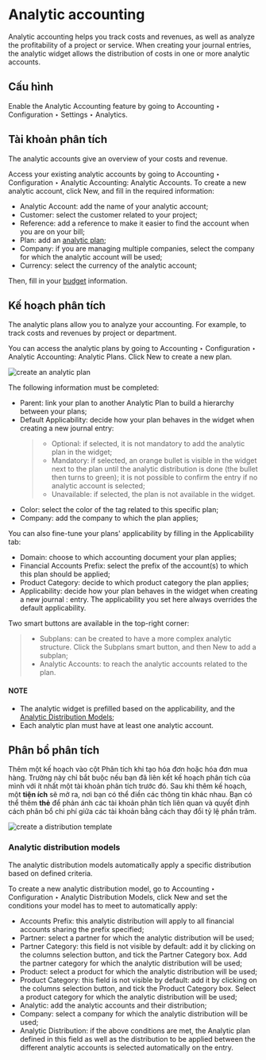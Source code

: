 # Analytic accounting

Analytic accounting helps you track costs and revenues, as well as analyze the profitability of a
project or service. When creating your journal entries, the analytic widget allows the distribution
of costs in one or more analytic accounts.

## Cấu hình

Enable the Analytic Accounting feature by going to Accounting ‣
Configuration ‣ Settings ‣ Analytics.

## Tài khoản phân tích

The analytic accounts give an overview of your costs and revenue.

Access your existing analytic accounts by going to Accounting ‣ Configuration ‣
Analytic Accounting: Analytic Accounts. To create a new analytic account, click New,
and fill in the required information:

- Analytic Account: add the name of your analytic account;
- Customer: select the customer related to your project;
- Reference: add a reference to make it easier to find the account when you are on your
  bill;
- Plan: add an [analytic plan](#analytic-accounting-analytic-plans);
- Company: if you are managing multiple companies, select the company for which the
  analytic account will be used;
- Currency: select the currency of the analytic account;

Then, fill in your [budget](budget.md) information.

<a id="analytic-accounting-analytic-plans"></a>

## Kế hoạch phân tích

The analytic plans allow you to analyze your accounting. For example, to track costs and revenues by
project or department.

You can access the analytic plans by going to Accounting ‣ Configuration ‣
Analytic Accounting: Analytic Plans. Click New to create a new plan.

![create an analytic plan](applications/finance/accounting/reporting/analytic_accounting/analytic_plans.png)

The following information must be completed:

- Parent: link your plan to another Analytic Plan to build a hierarchy
  between your plans;
- Default Applicability: decide how your plan behaves in the widget when creating a new
  journal entry:
  > - Optional: if selected, it is not mandatory to add the analytic plan in the widget;
  > - Mandatory: if selected, an orange bullet is visible in the widget next to the plan
  >   until the analytic distribution is done (the bullet then turns to green); it is not possible to
  >   confirm the entry if no analytic account is selected;
  > - Unavailable: if selected, the plan is not available in the widget.
- Color: select the color of the tag related to this specific plan;
- Company: add the company to which the plan applies;

You can also fine-tune your plans' applicability by filling in the Applicability tab:

- Domain: choose to which accounting document your plan applies;
- Financial Accounts Prefix: select the prefix of the account(s) to which this plan
  should be applied;
- Product Category: decide to which product category the plan applies;
- Applicability: decide how your plan behaves in the widget when creating a new journal
  : entry. The applicability you set here always overrides the default applicability.

Two smart buttons are available in the top-right corner:

> - Subplans: can be created to have a more complex analytic structure. Click the
>   Subplans smart button, and then New to add a subplan;
> - Analytic Accounts: to reach the analytic accounts related to the plan.

#### NOTE
- The analytic widget is prefilled based on the applicability, and the
  [Analytic Distribution Models](#analytic-distribution-models);
- Each analytic plan must have at least one analytic account.

## Phân bổ phân tích

Thêm một kế hoạch vào cột Phân tích khi tạo hóa đơn hoặc hóa đơn mua hàng. Trường này chỉ bắt buộc nếu bạn đã liên kết kế hoạch phân tích của mình với ít nhất một tài khoản phân tích trước đó. Sau khi thêm kế hoạch, một **tiện ích** sẽ mở ra, nơi bạn có thể điền các thông tin khác nhau. Bạn có thể thêm **thẻ** để phản ánh các tài khoản phân tích liên quan và quyết định cách phân bổ chi phí giữa các tài khoản bằng cách thay đổi tỷ lệ phần trăm.

![create a distribution template](applications/finance/accounting/reporting/analytic_accounting/analytic_distribution.png)

<a id="analytic-distribution-models"></a>

### Analytic distribution models

The analytic distribution models automatically apply a specific distribution based on defined
criteria.

To create a new analytic distribution model, go to Accounting ‣ Configuration ‣
Analytic Distribution Models, click New and set the conditions your model has to meet
to automatically apply:

- Accounts Prefix: this analytic distribution will apply to all financial accounts
  sharing the prefix specified;
- Partner: select a partner for which the analytic distribution will be used;
- Partner Category: this field is not visible by default: add it by clicking on the
  columns selection button, and tick the Partner Category box. Add the partner category
  for which the analytic distribution will be used;
- Product: select a product for which the analytic distribution will be used;
- Product Category: this field is not visible by default: add it by clicking on the
  columns selection button, and tick the Product Category box. Select a product category
  for which the analytic distribution will be used;
- Analytic: add the analytic accounts and their distribution;
- Company: select a company for which the analytic distribution will be used;
- Analytic Distribution: if the above conditions are met, the Analytic plan
  defined in this field as well as the distribution to be applied between the different analytic
  accounts is selected automatically on the entry.
